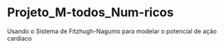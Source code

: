 # Projeto_M-todos_Num-ricos
Usando o Sistema de Fitzhugh-Nagumo para modelar o potencial de ação cardíaco
